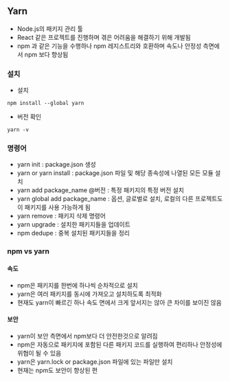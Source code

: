 ## Yarn
- Node.js의 패키지 관리 툴
- React 같은 프로젝트를 진행하며 겪은 어려움을 해결하기 위해 개발됨
- npm 과 같은 기능을 수행하나 npm 레지스트리와 호환하며 속도나 안정성 측면에서 npm 보다 향상됨

### 설치
- 설치
```shell
npm install --global yarn
```
- 버전 확인
```shell
yarn -v
```

### 명령어
- yarn init : package.json 생성
- yarn or yarn install : package.json 파일 및 해당 종속성에 나열된 모든 모듈 설치
- yarn add package_name @버전 : 특정 패키지의 특정 버전 설치
- yarn global add package_name : 옵션, 글로벌로 설치, 로컬의 다른 프로젝트도 이 패키지를 사용 가능하게 됨
- yarn remove : 패키지 삭제 명령어
- yarn upgrade : 설치한 패키지들을 업데이트
- npm dedupe : 중복 설치된 패키지들을 정리

### npm vs yarn
#### 속도
- npm은 패키지를 한번에 하나씩 순차적으로 설치
- yarn은 여러 패키지를 동시에 가져오고 설치하도록 최적화
- 현재도 yarn이 빠르긴 하나 속도 면에서 크게 앞서지는 않아 큰 차이를 보이진 않음

#### 보안
- yarn이 보안 측면에서 npm보다 더 안전한것으로 알려짐
- npm은 자동으로 패키지에 포함된 다른 패키지 코드를 실행하여 편리하나 안정성에 위협이 될 수 있음
- yarn은 yarn.lock or package.json 파일에 있는 파일만 설치
- 현재는 npm도 보안이 향상된 편